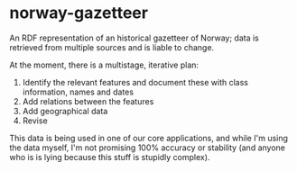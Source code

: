 norway-gazetteer
================

An RDF representation of an historical gazetteer of Norway; data is retrieved from multiple sources and is liable to change.

At the moment, there is a multistage, iterative plan:

1) Identify the relevant features and document these with class information, names and dates
2) Add relations between the features
3) Add geographical data
4) Revise

This data is being used in one of our core applications, and while I'm using the data myself, I'm not promising 100% accuracy or stability (and anyone who is is lying because this stuff is stupidly complex).
